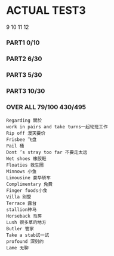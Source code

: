 
# ACTUAL TEST3

9 10 11 12

### PART1 0/10

### PART2 6/30

### PART3 5/30 

### PART3 10/30

### OVER ALL 79/100 430/495
```
Regarding 關於
work in pairs and take turns一起轮班工作
Rip off 漫天要价
Frisbee 飞盘
Pail 桶
Dont ’s stray too far 不要走太远
Wet shoes 橡胶鞋
Floaties 救生圈
Minnows 小鱼
Limousine 豪华轿车
Complimentary 免费
Finger foods小食
Villa 别墅
Terrace 露台
stallion种马
Horseback 马房
Lush 很多草的地方
Butler 管家
Take a stab试一试
profound 深刻的
Lame 无聊
```
